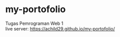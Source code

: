 # my-portofolio
Tugas Pemrograman Web 1 <br>
live server: https://achild29.github.io/my-portofolio/

